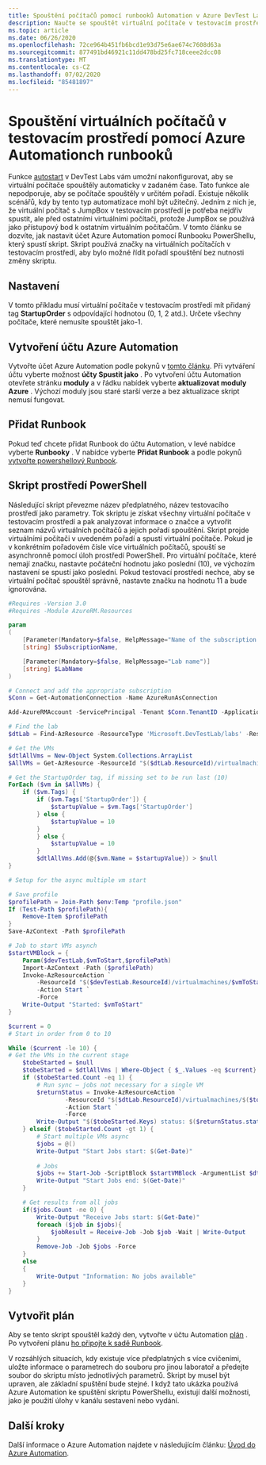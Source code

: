 ```yaml
---
title: Spouštění počítačů pomocí runbooků Automation v Azure DevTest Labs
description: Naučte se spouštět virtuální počítače v testovacím prostředí v Azure DevTest Labs pomocí Azure Automation sad Runbook.
ms.topic: article
ms.date: 06/26/2020
ms.openlocfilehash: 72ce964b451fb6bcd1e93d75e6ae674c7608d63a
ms.sourcegitcommit: 877491bd46921c11dd478bd25fc718ceee2dcc08
ms.translationtype: MT
ms.contentlocale: cs-CZ
ms.lasthandoff: 07/02/2020
ms.locfileid: "85481897"
---
```

# <a name="start-virtual-machines-in-a-lab-in-order-by-using-azure-automation-runbooks"></a>Spouštění virtuálních počítačů v testovacím prostředí pomocí Azure Automationch runbooků
Funkce [autostart](devtest-lab-set-lab-policy.md#set-autostart) v DevTest Labs vám umožní nakonfigurovat, aby se virtuální počítače spouštěly automaticky v zadaném čase. Tato funkce ale nepodporuje, aby se počítače spouštěly v určitém pořadí. Existuje několik scénářů, kdy by tento typ automatizace mohl být užitečný.  Jedním z nich je, že virtuální počítač s JumpBox v testovacím prostředí je potřeba nejdřív spustit, ale před ostatními virtuálními počítači, protože JumpBox se používá jako přístupový bod k ostatním virtuálním počítačům.  V tomto článku se dozvíte, jak nastavit účet Azure Automation pomocí Runbooku PowerShellu, který spustí skript. Skript používá značky na virtuálních počítačích v testovacím prostředí, aby bylo možné řídit pořadí spouštění bez nutnosti změny skriptu.

## <a name="setup"></a>Nastavení
V tomto příkladu musí virtuální počítače v testovacím prostředí mít přidaný tag **StartupOrder** s odpovídající hodnotou (0, 1, 2 atd.). Určete všechny počítače, které nemusíte spouštět jako-1.

## <a name="create-an-azure-automation-account"></a>Vytvoření účtu Azure Automation
Vytvořte účet Azure Automation podle pokynů v [tomto článku](../automation/automation-create-standalone-account.md). Při vytváření účtu vyberte možnost **účty Spustit jako** . Po vytvoření účtu Automation otevřete stránku **moduly** a v řádku nabídek vyberte **aktualizovat moduly Azure** . Výchozí moduly jsou staré starší verze a bez aktualizace skript nemusí fungovat.

## <a name="add-a-runbook"></a>Přidat Runbook
Pokud teď chcete přidat Runbook do účtu Automation, v levé nabídce vyberte **Runbooky** . V nabídce vyberte **Přidat Runbook** a podle pokynů [vytvořte powershellový Runbook](../automation/automation-first-runbook-textual-powershell.md).

## <a name="powershell-script"></a>Skript prostředí PowerShell
Následující skript převezme název předplatného, název testovacího prostředí jako parametry. Tok skriptu je získat všechny virtuální počítače v testovacím prostředí a pak analyzovat informace o značce a vytvořit seznam názvů virtuálních počítačů a jejich pořadí spouštění. Skript projde virtuálními počítači v uvedeném pořadí a spustí virtuální počítače. Pokud je v konkrétním pořadovém čísle více virtuálních počítačů, spouští se asynchronně pomocí úloh prostředí PowerShell. Pro virtuální počítače, které nemají značku, nastavte počáteční hodnotu jako poslední (10), ve výchozím nastavení se spustí jako poslední.  Pokud testovací prostředí nechce, aby se virtuální počítač spouštěl správně, nastavte značku na hodnotu 11 a bude ignorována.

```powershell
#Requires -Version 3.0
#Requires -Module AzureRM.Resources

param
(
    [Parameter(Mandatory=$false, HelpMessage="Name of the subscription that has the lab")]
    [string] $SubscriptionName,

    [Parameter(Mandatory=$false, HelpMessage="Lab name")]
    [string] $LabName
)

# Connect and add the appropriate subscription
$Conn = Get-AutomationConnection -Name AzureRunAsConnection

Add-AzureRMAccount -ServicePrincipal -Tenant $Conn.TenantID -ApplicationID $Conn.ApplicationId -Subscription $SubscriptionName -CertificateThumbprint $Conn.CertificateThumbprint

# Find the lab
$dtLab = Find-AzResource -ResourceType 'Microsoft.DevTestLab/labs' -ResourceNameEquals $LabName

# Get the VMs
$dtlAllVms = New-Object System.Collections.ArrayList
$AllVMs = Get-AzResource -ResourceId "$($dtLab.ResourceId)/virtualmachines" -ApiVersion 2016-05-15

# Get the StartupOrder tag, if missing set to be run last (10)
ForEach ($vm in $AllVMs) {
    if ($vm.Tags) {
        if ($vm.Tags['StartupOrder']) {
            $startupValue = $vm.Tags['StartupOrder']
        } else {
            $startupValue = 10
        }
        } else {
            $startupValue = 10
        }
        $dtlAllVms.Add(@{$vm.Name = $startupValue}) > $null
}

# Setup for the async multiple vm start

# Save profile
$profilePath = Join-Path $env:Temp "profile.json"
If (Test-Path $profilePath){
    Remove-Item $profilePath
}
Save-AzContext -Path $profilePath

# Job to start VMs asynch
$startVMBlock = {
    Param($devTestLab,$vmToStart,$profilePath)
    Import-AzContext -Path ($profilePath)
    Invoke-AzResourceAction `
        -ResourceId "$($devTestLab.ResourceId)/virtualmachines/$vmToStart" `
        -Action Start `
        -Force
    Write-Output "Started: $vmToStart"
}

$current = 0
# Start in order from 0 to 10

While ($current -le 10) {
# Get the VMs in the current stage
    $tobeStarted = $null
    $tobeStarted = $dtlAllVms | Where-Object { $_.Values -eq $current}
    if ($tobeStarted.Count -eq 1) {
        # Run sync – jobs not necessary for a single VM
        $returnStatus = Invoke-AzResourceAction `
                -ResourceId "$($dtLab.ResourceId)/virtualmachines/$($tobeStarted.Keys)" `
                -Action Start `
                -Force
        Write-Output "$($tobeStarted.Keys) status: $($returnStatus.status)"
    } elseif ($tobeStarted.Count -gt 1) {
        # Start multiple VMs async
        $jobs = @()
        Write-Output "Start Jobs start: $(Get-Date)"
        
        # Jobs
        $jobs += Start-Job -ScriptBlock $startVMBlock -ArgumentList $dtLab, $($singlevm.Keys), $profilePath
        Write-Output "Start Jobs end: $(Get-Date)"
    }

    # Get results from all jobs
    if($jobs.Count -ne 0) {
        Write-Output "Receive Jobs start: $(Get-Date)"
        foreach ($job in $jobs){
            $jobResult = Receive-Job -Job $job -Wait | Write-Output
        }
        Remove-Job -Job $jobs -Force
    }
    else
    {
        Write-Output "Information: No jobs available"
    }
}
```

## <a name="create-a-schedule"></a>Vytvořit plán
Aby se tento skript spouštěl každý den, vytvořte v účtu Automation [plán](../automation/shared-resources/schedules.md#create-a-schedule) . Po vytvoření plánu [ho připojte k sadě Runbook](../automation/shared-resources/schedules.md#link-a-schedule-to-a-runbook). 

V rozsáhlých situacích, kdy existuje více předplatných s více cvičeními, uložte informace o parametrech do souboru pro jinou laboratoř a předejte soubor do skriptu místo jednotlivých parametrů. Skript by musel být upraven, ale základní spuštění bude stejné. I když tato ukázka používá Azure Automation ke spuštění skriptu PowerShellu, existují další možnosti, jako je použití úlohy v kanálu sestavení nebo vydání.

## <a name="next-steps"></a>Další kroky
Další informace o Azure Automation najdete v následujícím článku: [Úvod do Azure Automation](../automation/automation-intro.md).
